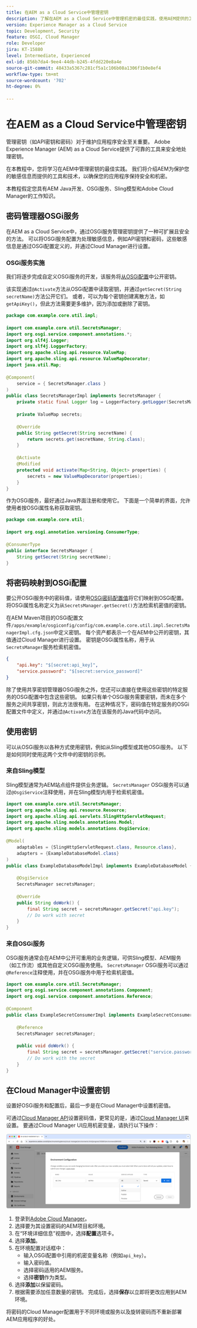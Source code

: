 ```yaml
---
title: 在AEM as a Cloud Service中管理密钥
description: 了解在AEM as a Cloud Service中管理机密的最佳实践，使用AEM提供的工具和技术来保护您的敏感信息，确保您的应用程序保持安全和机密。
version: Experience Manager as a Cloud Service
topic: Development, Security
feature: OSGI, Cloud Manager
role: Developer
jira: KT-15880
level: Intermediate, Experienced
exl-id: 856b7da4-9ee4-44db-b245-4fdd220e8a4e
source-git-commit: 48433a5367c281cf5a1c106b08a1306f1b0e8ef4
workflow-type: tm+mt
source-wordcount: '702'
ht-degree: 0%

---
```


# 在AEM as a Cloud Service中管理密钥

管理密钥（如API密钥和密码）对于维护应用程序安全至关重要。 Adobe Experience Manager (AEM) as a Cloud Service提供了可靠的工具来安全地处理密钥。

在本教程中，您将学习在AEM中管理密钥的最佳实践。 我们将介绍AEM为保护您的敏感信息而提供的工具和技术，以确保您的应用程序保持安全和机密。

本教程假定您具有AEM Java开发、OSGi服务、Sling模型和Adobe Cloud Manager的工作知识。

## 密码管理器OSGi服务

在AEM as a Cloud Service中，通过OSGi服务管理密钥提供了一种可扩展且安全的方法。 可以将OSGi服务配置为处理敏感信息，例如API密钥和密码，这些敏感信息是通过OSGi配置定义的，并通过Cloud Manager进行设置。

### OSGi服务实施

我们将逐步完成自定义OSGi服务的开发，该服务将[从OSGi配置](https://experienceleague.adobe.com/en/docs/experience-manager-cloud-service/content/implementing/deploying/configuring-osgi#secret-configuration-values)中公开密钥。

该实现通过`@Activate`方法从OSGi配置中读取密钥，并通过`getSecret(String secretName)`方法公开它们。 或者，可以为每个密钥创建离散方法，如`getApiKey()`，但此方法需要更多维护，因为添加或删除了密钥。

```java
package com.example.core.util.impl;

import com.example.core.util.SecretsManager;
import org.osgi.service.component.annotations.*;
import org.slf4j.Logger;
import org.slf4j.LoggerFactory;
import org.apache.sling.api.resource.ValueMap;
import org.apache.sling.api.resource.ValueMapDecorator;
import java.util.Map;

@Component(
    service = { SecretsManager.class }
)
public class SecretsManagerImpl implements SecretsManager {
    private static final Logger log = LoggerFactory.getLogger(SecretsManagerImpl.class);
 
    private ValueMap secrets;

    @Override
    public String getSecret(String secretName) {
        return secrets.get(secretName, String.class);
    }

    @Activate
    @Modified
    protected void activate(Map<String, Object> properties) {
        secrets = new ValueMapDecorator(properties);
    }
}
```

作为OSGi服务，最好通过Java界面注册和使用它。 下面是一个简单的界面，允许使用者按OSGi属性名称获取密钥。

```java
package com.example.core.util;

import org.osgi.annotation.versioning.ConsumerType;

@ConsumerType
public interface SecretsManager {
    String getSecret(String secretName);
}
```

## 将密码映射到OSGi配置

要公开OSGi服务中的密码值，请使用[OSGi密码配置值](https://experienceleague.adobe.com/en/docs/experience-manager-cloud-service/content/implementing/deploying/configuring-osgi#secret-configuration-values)将它们映射到OSGi配置。 将OSGi属性名称定义为从`SecretsManager.getSecret()`方法检索机密值的密钥。

在AEM Maven项目的OSGi配置文件`/apps/example/osgiconfig/config/com.example.core.util.impl.SecretsManagerImpl.cfg.json`中定义密钥。 每个资产都表示一个在AEM中公开的密钥，其值通过Cloud Manager进行设置。 密钥是OSGi属性名称，用于从`SecretsManager`服务检索机密值。

```json
{
    "api.key": "$[secret:api_key]",
    "service.password": "$[secret:service_password]"
}
```

除了使用共享密钥管理器OSGi服务之外，您还可以直接在使用这些密钥的特定服务的OSGi配置中包含这些密钥。 如果只有单个OSGi服务需要密钥，而未在多个服务之间共享密钥，则此方法很有用。 在这种情况下，密码值在特定服务的OSGi配置文件中定义，并通过`@Activate`方法在该服务的Java代码中访问。

## 使用密钥

可以从OSGi服务以各种方式使用密钥，例如从Sling模型或其他OSGi服务。 以下是如何同时使用这两个文件中的密钥的示例。

### 来自Sling模型

Sling模型通常为AEM站点组件提供业务逻辑。 `SecretsManager` OSGi服务可以通过`@OsgiService`注释使用，并在Sling模型内用于检索机密值。

```java
import com.example.core.util.SecretsManager;
import org.apache.sling.api.resource.Resource;
import org.apache.sling.api.servlets.SlingHttpServletRequest;
import org.apache.sling.models.annotations.Model;
import org.apache.sling.models.annotations.OsgiService;

@Model(
    adaptables = {SlingHttpServletRequest.class, Resource.class},
    adapters = {ExampleDatabaseModel.class}
)
public class ExampleDatabaseModelImpl implements ExampleDatabaseModel {

    @OsgiService
    SecretsManager secretsManager;

    @Override 
    public String doWork() {
        final String secret = secretsManager.getSecret("api.key");
        // Do work with secret
    }
}
```

### 来自OSGi服务

OSGi服务通常会在AEM中公开可重用的业务逻辑，可供Sling模型、AEM服务（如工作流）或其他自定义OSGi服务使用。 `SecretsManager` OSGi服务可以通过`@Reference`注释使用，并在OSGi服务中用于检索机密值。

```java
import com.example.core.util.SecretsManager;
import org.osgi.service.component.annotations.Component;
import org.osgi.service.component.annotations.Reference;

@Component
public class ExampleSecretConsumerImpl implements ExampleSecretConsumer {

    @Reference
    SecretsManager secretsManager;

    public void doWork() {
        final String secret = secretsManager.getSecret("service.password");
        // Do work with the secret
    }
}
```

## 在Cloud Manager中设置密钥

设置好OSGi服务和配置后，最后一步是在Cloud Manager中设置机密值。

可通过[Cloud Manager API](https://developer.adobe.com/experience-cloud/cloud-manager/reference/api/#tag/Variables)设置密码值，更常见的是，通过[Cloud Manager UI](https://experienceleague.adobe.com/en/docs/experience-manager-cloud-service/content/implementing/using-cloud-manager/environment-variables#overview)来设置。 要通过Cloud Manager UI应用机密变量，请执行以下操作：

![Cloud Manager密码配置](./assets/secrets/cloudmanager-configuration.png)

1. 登录到[Adobe Cloud Manager](https://my.cloudmanager.adobe.com)。
1. 选择要为其设置密码的AEM项目和环境。
1. 在“环境详细信息”视图中，选择&#x200B;**配置**&#x200B;选项卡。
1. 选择&#x200B;**添加**。
1. 在环境配置对话框中：
   - 输入OSGi配置中引用的机密变量名称（例如`api_key`）。
   - 输入密码值。
   - 选择密码适用的AEM服务。
   - 选择&#x200B;**密钥**&#x200B;作为类型。
1. 选择&#x200B;**添加**&#x200B;以保留密码。
1. 根据需要添加任意数量的密钥。 完成后，选择&#x200B;**保存**&#x200B;以立即将更改应用到AEM环境。

将密码的Cloud Manager配置用于不同环境或服务以及旋转密码而不重新部署AEM应用程序的好处。
